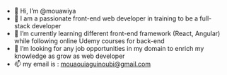 - 👋 Hi, I’m @mouawiya
- 👀 I am a passionate front-end web developer in training to be a full-stack developer
- 🌱 I’m currently learning different front-end framework (React, Angular) while following online Udemy courses for back-end
- 💞️ I’m looking for any job opportunities in my domain to enrich my knowledge as grow as web developer 
- 📫 my email is : mouaouiaguinoubi@gmail.com

<!---
mouawiya/mouawiya is a ✨ special ✨ repository because its `README.md` (this file) appears on your GitHub profile.
You can click the Preview link to take a look at your changes.
--->
